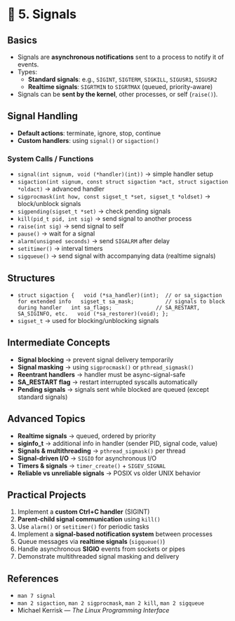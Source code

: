 # 🔹 5. Signals

## Basics
- Signals are **asynchronous notifications** sent to a process to notify it of events.
- Types:
  - **Standard signals**: e.g., `SIGINT`, `SIGTERM`, `SIGKILL`, `SIGUSR1`, `SIGUSR2`
  - **Realtime signals**: `SIGRTMIN` to `SIGRTMAX` (queued, priority-aware)
- Signals can be **sent by the kernel**, other processes, or self (`raise()`).

## Signal Handling
- **Default actions**: terminate, ignore, stop, continue
- **Custom handlers**: using `signal()` or `sigaction()`

### System Calls / Functions
- `signal(int signum, void (*handler)(int))` → simple handler setup
- `sigaction(int signum, const struct sigaction *act, struct sigaction *oldact)` → advanced handler
- `sigprocmask(int how, const sigset_t *set, sigset_t *oldset)` → block/unblock signals
- `sigpending(sigset_t *set)` → check pending signals
- `kill(pid_t pid, int sig)` → send signal to another process
- `raise(int sig)` → send signal to self
- `pause()` → wait for a signal
- `alarm(unsigned seconds)` → send `SIGALRM` after delay
- `setitimer()` → interval timers
- `sigqueue()` → send signal with accompanying data (realtime signals)

## Structures
- `struct sigaction {  
    void (*sa_handler)(int);  // or sa_sigaction for extended info  
    sigset_t sa_mask;          // signals to block during handler  
    int sa_flags;              // SA_RESTART, SA_SIGINFO, etc.  
    void (*sa_restorer)(void);
  };`
- `sigset_t` → used for blocking/unblocking signals

## Intermediate Concepts
- **Signal blocking** → prevent signal delivery temporarily
- **Signal masking** → using `sigprocmask()` or `pthread_sigmask()`
- **Reentrant handlers** → handler must be async-signal-safe
- **SA_RESTART flag** → restart interrupted syscalls automatically
- **Pending signals** → signals sent while blocked are queued (except standard signals)

## Advanced Topics
- **Realtime signals** → queued, ordered by priority
- **siginfo_t** → additional info in handler (sender PID, signal code, value)
- **Signals & multithreading** → `pthread_sigmask()` per thread
- **Signal-driven I/O** → `SIGIO` for asynchronous I/O
- **Timers & signals** → `timer_create()` + `SIGEV_SIGNAL`
- **Reliable vs unreliable signals** → POSIX vs older UNIX behavior

## Practical Projects
1. Implement a **custom Ctrl+C handler** (SIGINT)
2. **Parent-child signal communication** using `kill()`
3. Use `alarm()` or `setitimer()` for periodic tasks
4. Implement a **signal-based notification system** between processes
5. Queue messages via **realtime signals** (`sigqueue()`)
6. Handle asynchronous **SIGIO** events from sockets or pipes
7. Demonstrate multithreaded signal masking and delivery

## References
- `man 7 signal`
- `man 2 sigaction`, `man 2 sigprocmask`, `man 2 kill`, `man 2 sigqueue`
- Michael Kerrisk — *The Linux Programming Interface*
